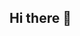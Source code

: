 ## Hi there 👋

<!--
**Srilatha-Nenavath/Srilatha-Nenavath** is a ✨ _special_ ✨ repository because its `README.md` (this file) appears on your GitHub profile.

Here are some ideas to get you started:

##Hi, I'm Srilatha Nenavath ! 👨‍💻
**🚀 Java Full-Stack Developer **| Passionate about creating scalable web applications.

## 🛠️ Skills & Tools
- **Languages:** Java, JavaScript, HTML, CSS, TypeScript
- **Back-End:** Spring Boot, Hibernate, REST APIs, MySQL
- **Front-End:** Angular, React
- **Tools:** Docker, Git, Jenkins

## 🌐 Find Me Online
- [LinkedIn](https://www.linkedin.com/in/your-profile)
- [Portfolio](https://srilathaportfolio.my.canva.site/portfolio)

-->
